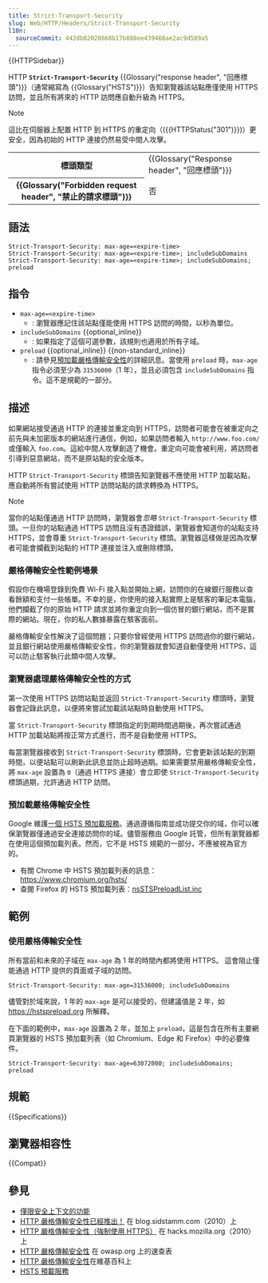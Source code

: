 ```yaml
---
title: Strict-Transport-Security
slug: Web/HTTP/Headers/Strict-Transport-Security
l10n:
  sourceCommit: 442db82028668b17b888ee439468ae2ac9d589a5
---
```


{{HTTPSidebar}}

HTTP **`Strict-Transport-Security`** {{Glossary("response header", "回應標頭")}}（通常縮寫為 {{Glossary("HSTS")}}）告知瀏覽器該站點應僅使用 HTTPS 訪問，並且所有將來的 HTTP 訪問應自動升級為 HTTPS。

> [!NOTE]
> 這比在伺服器上配置 HTTP 到 HTTPS 的重定向（({{HTTPStatus("301")}})）更安全，因為初始的 HTTP 連接仍然易受中間人攻擊。

<table class="properties">
  <tbody>
    <tr>
      <th scope="row">標頭類型</th>
      <td>{{Glossary("Response header", "回應標頭")}}</td>
    </tr>
    <tr>
      <th scope="row">{{Glossary("Forbidden request header", "禁止的請求標頭")}}</th>
      <td>否</td>
    </tr>
  </tbody>
</table>

## 語法

```http
Strict-Transport-Security: max-age=<expire-time>
Strict-Transport-Security: max-age=<expire-time>; includeSubDomains
Strict-Transport-Security: max-age=<expire-time>; includeSubDomains; preload
```

## 指令

- `max-age=<expire-time>`
  - : 瀏覽器應記住該站點僅能使用 HTTPS 訪問的時間，以秒為單位。
- `includeSubDomains` {{optional_inline}}
  - : 如果指定了這個可選參數，該規則也適用於所有子域。
- `preload` {{optional_inline}} {{non-standard_inline}}
  - : 請參見[預加載嚴格傳輸安全性](#預加載嚴格傳輸安全性)的詳細訊息。當使用 `preload` 時，`max-age` 指令必須至少為 `31536000`（1 年），並且必須包含 `includeSubDomains` 指令。這不是規範的一部分。

## 描述

如果網站接受通過 HTTP 的連接並重定向到 HTTPS，訪問者可能會在被重定向之前先與未加密版本的網站進行通信，例如，如果訪問者輸入 `http://www.foo.com/` 或僅輸入 `foo.com`。這給中間人攻擊創造了機會。重定向可能會被利用，將訪問者引導到惡意網站，而不是原站點的安全版本。

HTTP `Strict-Transport-Security` 標頭告知瀏覽器不應使用 HTTP 加載站點，應自動將所有嘗試使用 HTTP 訪問站點的請求轉換為 HTTPS。

> [!NOTE]
> 當你的站點僅通過 HTTP 訪問時，瀏覽器會*忽略* `Strict-Transport-Security` 標頭。一旦你的站點通過 HTTPS 訪問且沒有憑證錯誤，瀏覽器會知道你的站點支持 HTTPS，並會尊重 `Strict-Transport-Security` 標頭。瀏覽器這樣做是因為攻擊者可能會攔截到站點的 HTTP 連接並注入或刪除標頭。

### 嚴格傳輸安全性範例場景

假設你在機場登錄到免費 Wi-Fi 接入點並開始上網，訪問你的在線銀行服務以查看餘額和支付一些帳單。不幸的是，你使用的接入點實際上是駭客的筆記本電腦，他們攔截了你的原始 HTTP 請求並將你重定向到一個仿冒的銀行網站，而不是實際的網站。現在，你的私人數據暴露在駭客面前。

嚴格傳輸安全性解決了這個問題；只要你曾經使用 HTTPS 訪問過你的銀行網站，並且銀行網站使用嚴格傳輸安全性，你的瀏覽器就會知道自動僅使用 HTTPS，這可以防止駭客執行此類中間人攻擊。

### 瀏覽器處理嚴格傳輸安全性的方式

第一次使用 HTTPS 訪問站點並返回 `Strict-Transport-Security` 標頭時，瀏覽器會記錄此訊息，以便將來嘗試加載該站點時自動使用 HTTPS。

當 `Strict-Transport-Security` 標頭指定的到期時間過期後，再次嘗試通過 HTTP 加載站點將按正常方式進行，而不是自動使用 HTTPS。

每當瀏覽器接收到 `Strict-Transport-Security` 標頭時，它會更新該站點的到期時間，以便站點可以刷新此訊息並防止超時過期。如果需要禁用嚴格傳輸安全性，將 `max-age` 設置為 `0`（通過 HTTPS 連接）會立即使 `Strict-Transport-Security` 標頭過期，允許通過 HTTP 訪問。

### 預加載嚴格傳輸安全性

Google 維護[一個 HSTS 預加載服務](https://hstspreload.org/)。通過遵循指南並成功提交你的域，你可以確保瀏覽器僅通過安全連接訪問你的域。儘管服務由 Google 託管，但所有瀏覽器都在使用這個預加載列表。然而，它不是 HSTS 規範的一部分，不應被視為官方的。

- 有關 Chrome 中 HSTS 預加載列表的訊息：https://www.chromium.org/hsts/
- 查閱 Firefox 的 HSTS 預加載列表：[nsSTSPreloadList.inc](https://searchfox.org/mozilla-central/source/security/manager/ssl/nsSTSPreloadList.inc)

## 範例

### 使用嚴格傳輸安全性

所有當前和未來的子域在 `max-age` 為 1 年的時間內都將使用 HTTPS。
這會阻止僅能通過 HTTP 提供的頁面或子域的訪問。

```http
Strict-Transport-Security: max-age=31536000; includeSubDomains
```

儘管對於域來說，1 年的 `max-age` 是可以接受的，但建議值是 2 年，如 https://hstspreload.org 所解釋。

在下面的範例中，`max-age` 設置為 2 年，並加上 `preload`，這是包含在所有主要網頁瀏覽器的 HSTS 預加載列表（如 Chromium、Edge 和 Firefox）中的必要條件。

```http
Strict-Transport-Security: max-age=63072000; includeSubDomains; preload
```

## 規範

{{Specifications}}

## 瀏覽器相容性

{{Compat}}

## 參見

- [僅限安全上下文的功能](/zh-TW/docs/Web/Security/Secure_Contexts/features_restricted_to_secure_contexts)
- [HTTP 嚴格傳輸安全性已經推出！](https://blog.sidstamm.com/2010/08/http-strict-transport-security-has.html) 在 blog.sidstamm.com（2010）上 
- [HTTP 嚴格傳輸安全性（強制使用 HTTPS）](https://hacks.mozilla.org/2010/08/firefox-4-http-strict-transport-security-force-https/) 在 hacks.mozilla.org（2010）上
- [HTTP 嚴格傳輸安全性](https://cheatsheetseries.owasp.org/cheatsheets/HTTP_Strict_Transport_Security_Cheat_Sheet.html) 在 owasp.org 上的速查表
- [HTTP 嚴格傳輸安全性](https://zh.wikipedia.org/wiki/HTTP严格传输安全)在維基百科上
- [HSTS 預載服務](https://hstspreload.org/)
